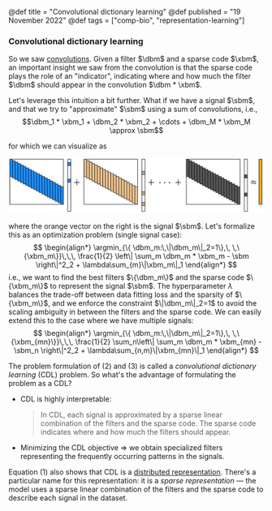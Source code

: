 @def title = "Convolutional dictionary learning"
@def published = "19 November 2022"
@def tags = ["comp-bio", "representation-learning"]

### Convolutional dictionary learning

So we saw [convolutions](../conv). Given a filter $\dbm$ and a sparse code $\xbm$, an important insight we saw from the convolution is that the sparse code plays the role of an "indicator", indicating where and how much the filter $\dbm$ should appear in the convolution $\dbm * \xbm$.

Let's leverage this intuition a bit further. What if we have a signal $\sbm$, and that we try to "approximate" $\sbm$ using a sum of convolutions, i.e.,
$$\dbm_1 * \xbm_1 + \dbm_2 * \xbm_2 + \cdots + \dbm_M * \xbm_M \approx \sbm$$

for which we can visualize as 

![Sum of convolutions](/blog/pics/conv.png)

where the orange vector on the right is the signal $\sbm$. Let's formalize this as an optimization problem (single signal case):
$$ \begin{align*}
    \argmin_{\{ \dbm_m:\,\|\dbm_m\|_2=1\},\, \,\{\xbm_m\}}\,\,\, \frac{1}{2} \left\| \sum_m \dbm_m * \xbm_m - \sbm \right\|^2_2 + \lambda\sum_{m}\|\xbm_m\|_1
    \end{align*}
$$
i.e., we want to find the best filters $\{\dbm_m\}$ and the sparse code $\{\xbm_m\}$ to represent the signal $\sbm$. The hyperparameter $\lambda$ balances the trade-off between data fitting loss and the sparsity of $\{\xbm_m\}$, and we enforce the constraint $\|\dbm_m\|_2=1$ to avoid the scaling ambiguity in between the filters and the sparse code. We can easily extend this to the case where we have multiple signals:
$$ \begin{align*}
    \argmin_{\{ \dbm_m:\,\|\dbm_m\|_2=1\},\, \,\{\xbm_{mn}\}}\,\,\, \frac{1}{2} \sum_n\left\| \sum_m \dbm_m * \xbm_{mn} - \sbm_n \right\|^2_2 + \lambda\sum_{n,m}\|\xbm_{mn}\|_1
    \end{align*}
$$

The problem formulation of (2) and (3) is called a *convolutional dictionary learning* (CDL) problem. So what's the advantage of formulating the problem as a CDL?
* CDL is highly interpretable:
    > In CDL, each signal is approximated by a sparse linear combination of the filters and the sparse code. The sparse code indicates where and how much the filters should appear.
* Minimizing the CDL objective $\Rightarrow$ we obtain specialized filters representing the frequently occurring patterns in the signals.

Equation (1) also shows that CDL is a [distributed representation](../dist_rep). There's a particular name for this representation: it is a *sparse representation* — the model uses a sparse linear combination of the filters and the sparse code to describe each signal in the dataset.
